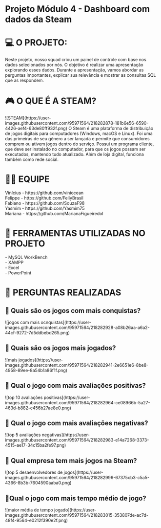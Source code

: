 <h1>Projeto Módulo 4 - Dashboard com dados da Steam</h1>
<h1> 💻 O PROJETO:</h1>
Neste projeto, nosso squad criou um painel de controle com base nos dados selecionados por nós. O objetivo é realizar uma apresentação explorando esses dados. Durante a apresentação, vamos abordar as perguntas importantes, explicar sua relevância e mostrar as consultas SQL que as respondem.
<h1> 🎮 O QUE É A STEAM?</h1>
![STEAM](https://user-images.githubusercontent.com/95971564/218282878-181b6e56-6590-4426-aef4-63de80ff932f.png)
O Steam é uma plataforma de distribuição de jogos digitais para computadores (Windows, macOS e Linux). Foi uma das primeiras de seu gênero a ser lançada e permite que consumidores comprem ou ativem jogos dentro do serviço. Possui um programa cliente, que deve ser instalado no computador, para que os jogos possam ser executados, mantendo tudo atualizado. Além de loja digital, funciona também como rede social.
<h1> 🤝🏻 EQUIPE</h1>
Vinícius - https://github.com/viniocean <br>
Felippe - https://github.com/FellyBrasil <br>
Fabiano - https://github.com/SouzaF98 <br>
Yasmim - https://github.com/Yasmim75 <br>
Mariana - https://github.com/MarianaFigueiredoI <br>
<h1> 🔨 FERRAMENTAS UTILIZADAS NO PROJETO </h1>
- MySQL WorkBench <br>
- XAMPP <br>
- Excel <br>
- PowerPoint <br>
<h1> 🤔 PERGUNTAS REALIZADAS </h1>
<h2>🔹 Quais são os jogos com mais conquistas? </h2>
![jogos com mais ocnquistas](https://user-images.githubusercontent.com/95971564/218282928-a08b26aa-a6a2-44cf-9272-7d5ddbebd265.png)
<h2>🔹 Quais são os jogos mais jogados? </h2>
![mais jogados](https://user-images.githubusercontent.com/95971564/218282941-2e6651e6-8be8-4958-89ee-8a54b1a86f1f.png)
<h2>🔹 Qual o jogo com mais avaliações positivas? </h2>
![top 10 avaliações positivas](https://user-images.githubusercontent.com/95971564/218282964-ce08966b-5a27-463d-b882-c456b27ae8e0.png)
<h2>🔹 Qual o jogo com mais avaliações negativas? </h2>
![top 5 avaliações negativas](https://user-images.githubusercontent.com/95971564/218282983-e14a7268-3373-4515-ae17-34c15ba2fe97.png)
<h2>🔹 Qual empresa tem mais jogos na Steam? </h2>
![top 5 desaenvolvedores de jogos](https://user-images.githubusercontent.com/95971564/218282996-67375cb3-c5a5-4366-8b3b-7604590aaba0.png)
<h2>🔹Qual o jogo com mais tempo médio de jogo? </h2>
![maior média de tempo jogado](https://user-images.githubusercontent.com/95971564/218283015-353807de-ac7d-48f4-9564-e0212f390e2f.png)









